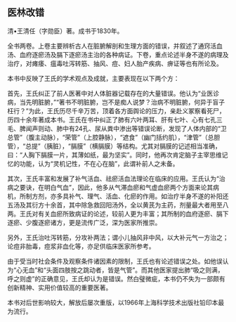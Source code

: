 ## 医林改错

清•王清任（字勋臣）著。成书于1830年。

全书两卷。上卷主要辨析古人在脏腑解剖和生理方面的错误，并叙述了通窍活血汤、血府逐瘀汤及膈下逐瘀汤主治的各种病证。下卷，重点论述半身不遂的病理及治疗，对瘫痿、瘟毒吐泻转筋、抽风、痘、妇人胎产疾病、痹证等也有所论及。

本书中反映了王氏的学术观点及成就，主要表现在以下两个方：

首先，王氏纠正了前人医著中对人体脏器记载存在的大量错误。他认为“业医诊病，当先明脏腑，”“著书不明脏腑，岂不是痴人说梦？治病不明脏腑，何异于盲子枉行？”为此，王氏历尽千辛万苦，顶着各方面舆论的压力，亲赴义冢察看死尸，历四十余年著成本书。王氏在书中纠正了肺有六叶两耳、肝有七叶、心有七孔三毛、脾闻声则动、肺中有24孔、尿从粪中渗出等错误论断，发现了人体内部的“卫总管”（腹主动脉），“荣管”（上腔静脉），“遮食”（幽门括约肌），“津管”（总胆管），“总提”（胰脏），“膈膜”（横膈膜）等结构。尤其对膈膜的记述相当准确，曰：“人胸下膈膜一片，其薄如纸，最为坚实”。同时，他再次肯定脑子主宰思维记忆的功能，认为“灵机记性，不在心在脑”，此谓补前人之未备。

其次，王氏丰富和发展了补气活血、祛瘀活血法理论在临床的应用。王氏认为“治病之要诀，在明白气血”，因此，他多从气滞血瘀和气虚血瘀两个方面来论其病机，所制方剂，亦多具补气、理气、活血、化瘀的作用。如治疗半身不遂的补阳还五汤及其衍方十余首，其中除急救回阳汤外，全以黄芪为主药，剂量最大者用至八两。王氏对有关血瘀所致病证的论述，较前人更为丰富；其所制的血府逐瘀、膈下逐瘀、少腹逐瘀诸方，更是流传广泛，深为医家所推崇。

另外，王氏治吐泻转筋，分攻补两法；谓小儿抽风非中风，以大补元气一方治之；论痘非胎毒，痘浆非血化等，亦足供临床医家所参考。

由于受当时社会条件及观察条件诸因素的限制，王氏也有论述错误之处。如他误认为“心无血”和“头面四肢按之跳动者，皆是气管”。而其他医家提出肺“吸之则满，呼之则虚”的正确意见，王氏却认为是错误。然白璧微疵，本书仍不失为一部颇有创新精神、实用价值较高的重要医著。

本书对后世影响较大，解放后屡次重版，以1966年上海科学技术出版社铅印本最为流行。
